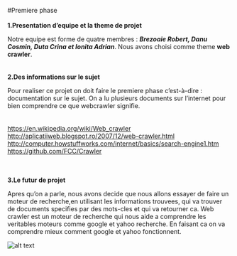 
#Premiere phase <br> <br>
**1.Presentation d’equipe et la theme de projet**

Notre equipe est forme de quatre membres : **_Brezoaie Robert, Danu Cosmin, Duta Crina et Ionita Adrian_**. Nous avons choisi comme theme  **web crawler**.
<br><br><br>**2.Des informations sur le sujet**


Pour realiser ce projet on doit faire le premiere phase c’est-à-dire : documentation sur le sujet. On a lu plusieurs documents sur l’internet pour bien comprendre ce que webcrawler signifie.<br><br><br>
https://en.wikipedia.org/wiki/Web_crawler <br>
http://aplicatiiweb.blogspot.ro/2007/12/web-crawler.html  <br>
http://computer.howstuffworks.com/internet/basics/search-engine1.htm <br>
https://github.com/FCC/Crawler <br><br><br>
 



**3.Le futur de projet**

Apres qu’on a parle, nous avons decide que nous allons essayer de faire un moteur de recherche,en utilisant les informations trouvees, qui va trouver de documents specifies par des mots-cles et qui va retourner ca.
Web crawler est un moteur de recherche qui nous aide a  comprendre les veritables moteurs comme google et yahoo recherche. En faisant ca on va comprendre mieux comment google et yahoo fonctionnent.

![alt text][logo]

[logo]: http://s.hswstatic.com/gif/search-engine-chart.gif "Schema Web Crawler "
